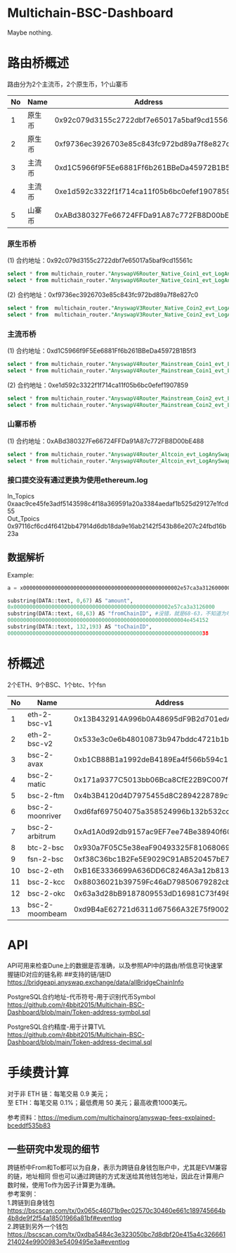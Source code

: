 # Multichain-BSC-Dashboard
Maybe nothing.

# 路由桥概述

路由分为2个主流币，2个原生币，1个山寨币

|   No  |  Name |  Address   |
|  ----  | ----  | ----  |
| 1 |原生币    | 0x92c079d3155c2722dbf7e65017a5baf9cd15561c |
| 2 |原生币    | 0xf9736ec3926703e85c843fc972bd89a7f8e827c0 |
| 3 |主流币     | 0xd1C5966f9F5Ee6881Ff6b261BBeDa45972B1B5f3 |
| 4 |主流币      | 0xe1d592c3322f1f714ca11f05b6bc0efef1907859 |
| 5 |山寨币        | 0xABd380327Fe66724FFDa91A87c772FB8D00bE488 |





### 原生币桥
(1) 合约地址：0x92c079d3155c2722dbf7e65017a5baf9cd15561c
```sql
select * from multichain_router."AnyswapV6Router_Native_Coin1_evt_LogAnySwapIn"
select * from multichain_router."AnyswapV6Router_Native_Coin1_evt_LogAnySwapOut"
```
(2) 合约地址：0xf9736ec3926703e85c843fc972bd89a7f8e827c0
```sql
select * from  multichain_router."AnyswapV3Router_Native_Coin2_evt_LogAnySwapIn"
select * from  multichain_router."AnyswapV3Router_Native_Coin2_evt_LogAnySwapOut"
```

### 主流币桥
(1) 合约地址：0xd1C5966f9F5Ee6881Ff6b261BBeDa45972B1B5f3
```sql
select * from multichain_router."AnyswapV4Router_Mainstream_Coin1_evt_LogAnySwapIn"
select * from multichain_router."AnyswapV4Router_Mainstream_Coin1_evt_LogAnySwapOut"
```
(2) 合约地址：0xe1d592c3322f1f714ca11f05b6bc0efef1907859
```sql
select * from multichain_router."AnyswapV4Router_Mainstream_Coin2_evt_LogAnySwapIn"
select * from multichain_router."AnyswapV4Router_Mainstream_Coin2_evt_LogAnySwapOut"
```
### 山寨币桥
(1) 合约地址：0xABd380327Fe66724FFDa91A87c772FB8D00bE488
```sql
select * from multichain_router."AnyswapV4Router_Altcoin_evt_LogAnySwapIn"
select * from multichain_router."AnyswapV4Router_Altcoin_evt_LogAnySwapOut"
```

### 接口提交没有通过更换为使用ethereum.log   
In_Topics  
0xaac9ce45fe3adf5143598c4f18a369591a20a3384aedaf1b525d29127e1fcd55  
Out_Tpoics  
0x97116cf6cd4f6412bb47914d6db18da9e16ab2142f543b86e207c24fbd16b23a  
## 数据解析
Example:
```python
a = x00000000000000000000000000000000000000000000000002e57ca3a3126000000000000000000000000000000000000000000000000000000000004e4541520000000000000000000000000000000000000000000000000000000000000038
```
```python
substring(DATA::text, 0,67) AS "amount",
0x00000000000000000000000000000000000000000000000002e57ca3a3126000
substring(DATA::text, 68,63) AS "fromChainID", #没错，就是68-63，不知道为啥
000000000000000000000000000000000000000000000000000000004e454152
substring(DATA::text, 132,193) AS "toChainID",
0000000000000000000000000000000000000000000000000000000000000038
```
# 桥概述
2个ETH、9个BSC、1个btc、1个fsn

|   No  |  Name |  Address   |
|  ----  | ----  | ----  |
| 1 |eth-2-bsc-v1     | 0x13B432914A996b0A48695dF9B2d701edA45FF264 |
| 2 |eth-2-bsc-v2     | 0x533e3c0e6b48010873b947bddc4721b1bdff9648 |
| 3 |bsc-2-avax       | 0xb1CB88B1a1992deB4189Ea4f566b594c13392Ada |
| 4 |bsc-2-matic      | 0x171a9377C5013bb06Bca8CfE22B9C007f2C319F1 |
| 5 |bsc-2-ftm        | 0x4b3B4120d4D7975455d8C2894228789c91a247F8 |
| 6 |bsc-2-moonriver  | 0xd6faf697504075a358524996b132b532cc5D0F14 |
| 7 |bsc-2-arbitrum   | 0xAd1A0d92db9157ac9EF7ee74Be38940f60BcafA9 |
| 8 |btc-2-bsc        | 0x930a7F05C5e38eaF90493325F8106806969FCBdF |
| 9 |fsn-2-bsc        | 0xf38C36bc1B2Fe5E9029C91AB520457bE7DFC68D8 |
| 10 |bsc-2-eth        | 0xB16E3336699A636DD6C8246A3a12b813bFa0A3AD |
| 11 |bsc-2-kcc        | 0x88036021b39759Fc46aD79850679282cb2353372 |
| 12 |bsc-2-okc        | 0x63a3d28bB9187809553dD16981C73f498B6b2687 |
| 13 |bsc-2-moombeam   | 0xd9B4aE62721d6311d67566A32E75f9002447922e |



# API
API可用来检查Dune上的数据是否准确，以及参照API中的路由/桥信息可快速掌握链ID对应的链名称
##支持的链/链ID
https://bridgeapi.anyswap.exchange/data/allBridgeChainInfo

PostgreSQL合约地址-代币符号-用于识别代币Symbol  
https://github.com/r4bbit2015/Multichain-BSC-Dashboard/blob/main/Token-address-symbol.sql

PostgreSQL合约精度-用于计算TVL  
https://github.com/r4bbit2015/Multichain-BSC-Dashboard/blob/main/Token-address-decimal.sql


# 手续费计算 
对于非 ETH 链：每笔交易 0.9 美元；    
至 ETH：每笔交易 0.1%；最低费用 50 美元；最高收费1000美元。  

参考资料：https://medium.com/multichainorg/anyswap-fees-explained-bceddf535b83

## 一些研究中发现的细节
跨链桥中From和To都可以为自身，表示为跨链自身钱包账户中，尤其是EVM兼容的链，地址相同 
但也可以通过跨链的方式发送给其他钱包地址，因此在计算用户数时候，使用To作为因子计算更为准确。    
参考案例：    
1.跨链到自身钱包     
https://bscscan.com/tx/0x065c46071b9ec02570c30460e661c189745664b4b8de9f2f54a18501966a81bf#eventlog  
2.跨链到另外一个钱包     
https://bscscan.com/tx/0xdba5484c3e323050bc7d8dbf20e415a4c326661214024e9900983e5409495e3a#eventlog  


